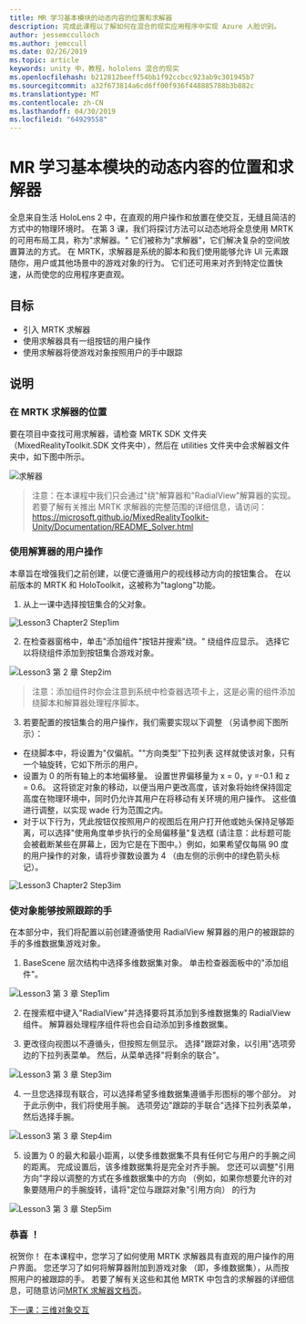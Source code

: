 ```yaml
---
title: MR 学习基本模块的动态内容的位置和求解器
description: 完成此课程以了解如何在混合的现实应用程序中实现 Azure 人脸识别。
author: jessemcculloch
ms.author: jemccull
ms.date: 02/26/2019
ms.topic: article
keywords: unity 中，教程，hololens 混合的现实
ms.openlocfilehash: b212812beeff54bb1f92ccbcc923ab9c301945b7
ms.sourcegitcommit: a32f673814a6cd6ff00f936f448885788b3b882c
ms.translationtype: MT
ms.contentlocale: zh-CN
ms.lasthandoff: 04/30/2019
ms.locfileid: "64929558"
---
```

# <a name="mr-learning-base-module---dynamic-content-placement-and-solvers"></a>MR 学习基本模块的动态内容的位置和求解器

全息来自生活 HoloLens 2 中，在直观的用户操作和放置在使交互，无缝且简洁的方式中的物理环境时。 在第 3 课，我们将探讨方法可以动态地将全息使用 MRTK 的可用布局工具，称为"求解器。" 它们被称为"求解器"，它们解决复杂的空间放置算法的方式。 在 MRTK，求解器是系统的脚本和我们使用能够允许 UI 元素跟随你，用户或其他场景中的游戏对象的行为。 它们还可用来对齐到特定位置快速，从而使您的应用程序更直观。 

## <a name="objectives"></a>目标

* 引入 MRTK 求解器
* 使用求解器具有一组按钮的用户操作
* 使用求解器将使游戏对象按照用户的手中跟踪

## <a name="instructions"></a>说明

### <a name="location-of-solvers-in-the-mrtk"></a>在 MRTK 求解器的位置
 要在项目中查找可用求解器，请检查 MRTK SDK 文件夹 （MixedRealityToolkit.SDK 文件夹中），然后在 utilities 文件夹中会求解器文件夹中，如下图中所示。

![求解器](images/lesson3_chapter1_step1im.PNG)

>注意：在本课程中我们只会通过"绕"解算器和"RadialView"解算器的实现。 若要了解有关推出 MRTK 求解器的完整范围的详细信息，请访问： https://microsoft.github.io/MixedRealityToolkit-Unity/Documentation/README_Solver.html

### <a name="use-a-solver-to-follow-the-user"></a>使用解算器的用户操作
本章旨在增强我们之前创建，以便它遵循用户的视线移动方向的按钮集合。 在以前版本的 MRTK 和 HoloToolkit，这被称为"taglong"功能。

1. 从上一课中选择按钮集合的父对象。

![Lesson3 Chapter2 Step1im](images/Lesson3_chapter2_step1im.PNG)

2. 在检查器窗格中，单击"添加组件"按钮并搜索"绕。" 绕组件应显示。 选择它以将绕组件添加到按钮集合游戏对象。

![Lesson3 第 2 章 Step2im](images/Lesson3_Chapter2_step2im.PNG)

>注意：添加组件时你会注意到系统中检查器选项卡上，这是必需的组件添加绕脚本和解算器处理程序脚本。 

3. 若要配置的按钮集合的用户操作，我们需要实现以下调整 （另请参阅下图所示）：
- 在绕脚本中，将设置为"仅偏航。""方向类型"下拉列表 这样就使该对象，只有一个轴旋转，它如下所示的用户。
- 设置为 0 的所有轴上的本地偏移量。 设置世界偏移量为 x = 0，y =-0.1 和 z = 0.6。 这将锁定对象的移动，以便当用户更改高度，该对象将始终保持固定高度在物理环境中，同时仍允许其用户在将移动有关环境的用户操作。 这些值进行调整，以实现 wade 行为范围之内。
- 对于以下行为，凭此按钮仅按照用户的视图后在用户打开他或她头保持足够距离，可以选择"使用角度单步执行的全局偏移量"复选框 (请注意：此标题可能会被截断某些在屏幕上，因为它是在下图中。）例如，如果希望仅每隔 90 度的用户操作的对象，请将步骤数设置为 4 （由左侧的示例中的绿色箭头标记）。 

![Lesson3 Chapter2 Step3im](images/Lesson3_chapter2_step3im.PNG)

### <a name="enabling-objects-to-follow-tracked-hands"></a>使对象能够按照跟踪的手

在本部分中，我们将配置以前创建遵循使用 RadialView 解算器的用户的被跟踪的手的多维数据集游戏对象。

1. BaseScene 层次结构中选择多维数据集对象。 单击检查器面板中的"添加组件"。 

![Lesson3 第 3 章 Step1im](images/Lesson3_Chapter3_step1im.PNG)

2. 在搜索框中键入"RadialView"并选择要将其添加到多维数据集的 RadialView 组件。 解算器处理程序组件将也会自动添加到多维数据集。

3. 更改径向视图以不遵循头，但按照左侧显示。 选择"跟踪对象，以引用"选项旁边的下拉列表菜单。 然后，从菜单选择"将剩余的联合"。

![Lesson3 第 3 章 Step3im](images/Lesson3_chapter3_step3im.PNG)

4. 一旦您选择现有联合，可以选择希望多维数据集遵循手形图标的哪个部分。 对于此示例中，我们将使用手腕。 选项旁边"跟踪的手联合"选择下拉列表菜单，然后选择手腕。 

![Lesson3 第 3 章 Step4im](images/Lesson3_chapter3_step4im.PNG)

5. 设置为 0 的最大和最小距离，以使多维数据集不具有任何它与用户的手腕之间的距离。 完成设置后，该多维数据集将是完全对齐手腕。 您还可以调整"引用方向"字段以调整的方式在多维数据集中的方向 （例如，如果你想要允许的对象要随用户的手腕旋转，请将"定位与跟踪对象"引用方向） 的行为

![Lesson3 第 3 章 Step5im](images/Lesson3_chapter3_step5im.PNG)

### <a name="congratulations"></a>恭喜 ！
祝贺你！ 在本课程中，您学习了如何使用 MRTK 求解器具有直观的用户操作的用户界面。 您还学习了如何将解算器附加到游戏对象 （即，多维数据集），从而按照用户的被跟踪的手。 若要了解有关这些和其他 MRTK 中包含的求解器的详细信息，可随意访问[MRTK 求解器文档页](https://microsoft.github.io/MixedRealityToolkit-Unity/Documentation/README_Solver.html)。

[下一课：三维对象交互](mrlearning-base-ch4.md)

